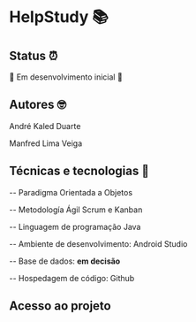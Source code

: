 # HelpStudy 📚

## Status ⏰

🚧 Em desenvolvimento inicial 🚧

## Autores 🤓

André Kaled Duarte

Manfred Lima Veiga
## Técnicas e tecnologias 🔬

-- Paradigma Orientada a Objetos 

-- Metodología Ágil Scrum e Kanban

-- Linguagem de programação Java

-- Ambiente de desenvolvimento: Android Studio 

-- Base de dados: **em decisão**

-- Hospedagem de código: Github 

## Acesso ao projeto
